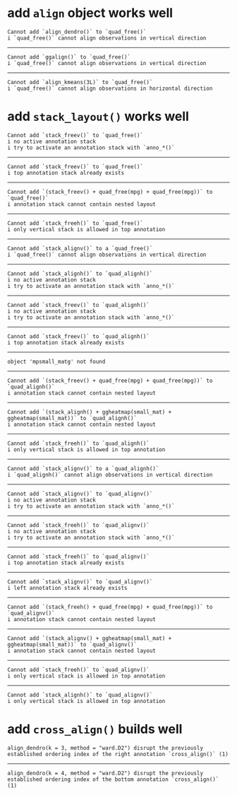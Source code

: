 # add `align` object works well

    Cannot add `align_dendro()` to `quad_free()`
    i `quad_free()` cannot align observations in vertical direction

---

    Cannot add `ggalign()` to `quad_free()`
    i `quad_free()` cannot align observations in vertical direction

---

    Cannot add `align_kmeans(3L)` to `quad_free()`
    i `quad_free()` cannot align observations in horizontal direction

# add `stack_layout()` works well

    Cannot add `stack_freev()` to `quad_free()`
    i no active annotation stack
    i try to activate an annotation stack with `anno_*()`

---

    Cannot add `stack_freev()` to `quad_free()`
    i top annotation stack already exists

---

    Cannot add `(stack_freev() + quad_free(mpg) + quad_free(mpg))` to `quad_free()`
    i annotation stack cannot contain nested layout

---

    Cannot add `stack_freeh()` to `quad_free()`
    i only vertical stack is allowed in top annotation

---

    Cannot add `stack_alignv()` to a `quad_free()`
    i `quad_free()` cannot align observations in vertical direction

---

    Cannot add `stack_alignh()` to `quad_alignh()`
    i no active annotation stack
    i try to activate an annotation stack with `anno_*()`

---

    Cannot add `stack_freev()` to `quad_alignh()`
    i no active annotation stack
    i try to activate an annotation stack with `anno_*()`

---

    Cannot add `stack_freev()` to `quad_alignh()`
    i top annotation stack already exists

---

    object 'mpsmall_matg' not found

---

    Cannot add `(stack_freev() + quad_free(mpg) + quad_free(mpg))` to `quad_alignh()`
    i annotation stack cannot contain nested layout

---

    Cannot add `(stack_alignh() + ggheatmap(small_mat) + ggheatmap(small_mat))` to `quad_alignh()`
    i annotation stack cannot contain nested layout

---

    Cannot add `stack_freeh()` to `quad_alignh()`
    i only vertical stack is allowed in top annotation

---

    Cannot add `stack_alignv()` to a `quad_alignh()`
    i `quad_alignh()` cannot align observations in vertical direction

---

    Cannot add `stack_alignv()` to `quad_alignv()`
    i no active annotation stack
    i try to activate an annotation stack with `anno_*()`

---

    Cannot add `stack_freeh()` to `quad_alignv()`
    i no active annotation stack
    i try to activate an annotation stack with `anno_*()`

---

    Cannot add `stack_freeh()` to `quad_alignv()`
    i top annotation stack already exists

---

    Cannot add `stack_alignv()` to `quad_alignv()`
    i left annotation stack already exists

---

    Cannot add `(stack_freeh() + quad_free(mpg) + quad_free(mpg))` to `quad_alignv()`
    i annotation stack cannot contain nested layout

---

    Cannot add `(stack_alignv() + ggheatmap(small_mat) + ggheatmap(small_mat))` to `quad_alignv()`
    i annotation stack cannot contain nested layout

---

    Cannot add `stack_freeh()` to `quad_alignv()`
    i only vertical stack is allowed in top annotation

---

    Cannot add `stack_alignh()` to `quad_alignv()`
    i only vertical stack is allowed in top annotation

# add `cross_align()` builds well

    align_dendro(k = 3, method = "ward.D2") disrupt the previously established ordering index of the right annotation `cross_align()` (1)

---

    align_dendro(k = 4, method = "ward.D2") disrupt the previously established ordering index of the bottom annotation `cross_align()` (1)

